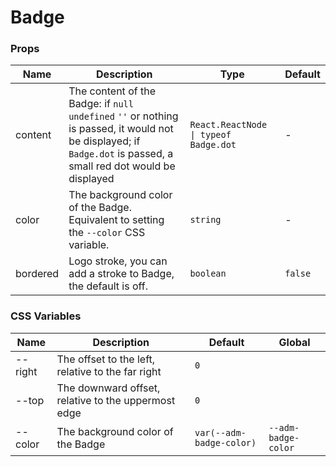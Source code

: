 # Badge

<code src="./demos/demo1.tsx"></code>

### Props

| Name    | Description                                                                                                                                                        | Type                                  | Default |
| ------- | ------------------------------------------------------------------------------------------------------------------------------------------------------------------ | ------------------------------------- | ------- |
| content | The content of the Badge: if `null` `undefined` `''` or nothing is passed, it would not be displayed; if `Badge.dot` is passed, a small red dot would be displayed | `React.ReactNode \| typeof Badge.dot` | -       |
| color   | The background color of the Badge. Equivalent to setting the `--color` CSS variable.                                                                               | `string`                              | -       |
| bordered | Logo stroke, you can add a stroke to Badge, the default is off.      | `boolean`                              | `false` |

### CSS Variables

| Name    | Description                                         | Default                  | Global              |
| ------- | --------------------------------------------------- | ------------------------ | ------------------- |
| --right | The offset to the left, relative to the far right   | `0`                      |                     |
| --top   | The downward offset, relative to the uppermost edge | `0`                      |                     |
| --color | The background color of the Badge                   | `var(--adm-badge-color)` | `--adm-badge-color` |
